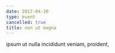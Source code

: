 ```yaml
---
date: 2017-04-30
type: event
cancelled: true
title: non ut magna
---
```

ipsum ut nulla incididunt veniam, proident,